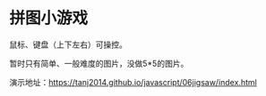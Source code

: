 # 拼图小游戏

鼠标、键盘（上下左右）可操控。

暂时只有简单、一般难度的图片，没做5*5的图片。

演示地址：<https://tanj2014.github.io/javascript/06jigsaw/index.html>

